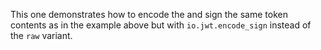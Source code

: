 This one demonstrates how to encode the and sign the same token contents as in the example above but with `io.jwt.encode_sign` instead of the `raw` variant.
